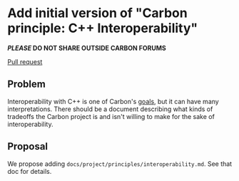 # Add initial version of "Carbon principle: C++ Interoperability"

<!--
Part of the Carbon Language, under the Apache License v2.0 with LLVM
Exceptions. See /LICENSE for license information.
SPDX-License-Identifier: Apache-2.0 WITH LLVM-exception
-->

**_PLEASE_ DO NOT SHARE OUTSIDE CARBON FORUMS**

[Pull request](https://github.com/carbon-language/carbon-lang/pull/62)

## Problem

Interoperability with C++ is one of Carbon's
[goals](https://github.com/carbon-language/carbon-lang/blob/master/docs/project/goals.md),
but it can have many interpretations. There should be a document describing what
kinds of tradeoffs the Carbon project is and isn't willing to make for the sake
of interoperability.

## Proposal

We propose adding `docs/project/principles/interoperability.md`.
See that doc for details.
